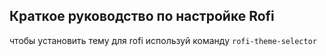## Краткое руководство по настройке Rofi

чтобы установить тему для rofi используй команду `rofi-theme-selector`
